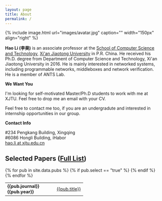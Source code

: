 ```yaml
---
layout: page
title: About
permalink: /
---
```

<!-- # About Me -->

{% include image.html url="images/avatar.jpg" caption="" width="150px" align="right" %}

**Hao Li (李昊)** is an associate professor at the [School of Computer Science and Technology](http://www.cs.xjtu.edu.cn), 
[Xi'an Jiaotong University](http://www.xjtu.edu.cn) in P.R. China. 
He received his Ph.D. degree from Department of Computer Science and Technology, Xi'an Jiaotong University in 2016. 
He is mainly interested in networked systems, including programmable networks, middleboxes and network verification.
He is a member of ANTS Lab.


**We Want You**

I'm looking for self-motivated Master/Ph.D students to work with me at XJTU. 
Feel free to drop me an email with your CV.

Feel free to contact me too, if you are an undergradute and interested in internship opportunities in our group.

**Contact Info**

#234 Pengkang Building, Xingqing<br />
#6086 Hongli Building, iHabor<br />
[hao.li at xjtu.edu.cn]

## Selected Papers ([Full List](/pubs/))

<table style="font-size: 11pt;">
<tbody>
{% for pub in site.data.pubs %}
{% if pub.select == "true" %}
<tr> 
<td style="width:10em;"> <b>{{pub.journal}} {{pub.year}}</b> </td>
<td> <a href="{{pub.file | prepend: site.fileurl | prepend: site.baseurl}}">{{pub.title}}</a>  </td>
</tr>
<!-- {% if pub.doi %}[[doi]({{pub.doi}})]{% endif %} -->
<!-- {% if pub.media %}{% for article in pub.media %}[[{{article.name}}]({{article.url}})]{% endfor %}{% endif %} -->
{% endif %}
{% endfor %}
</tbody>
</table>

<!-- [Yavin]: https://en.wikipedia.org/wiki/Yavin -->
[hao.li at xjtu.edu.cn]: mailto:hao.li@xjtu.edu.cn
